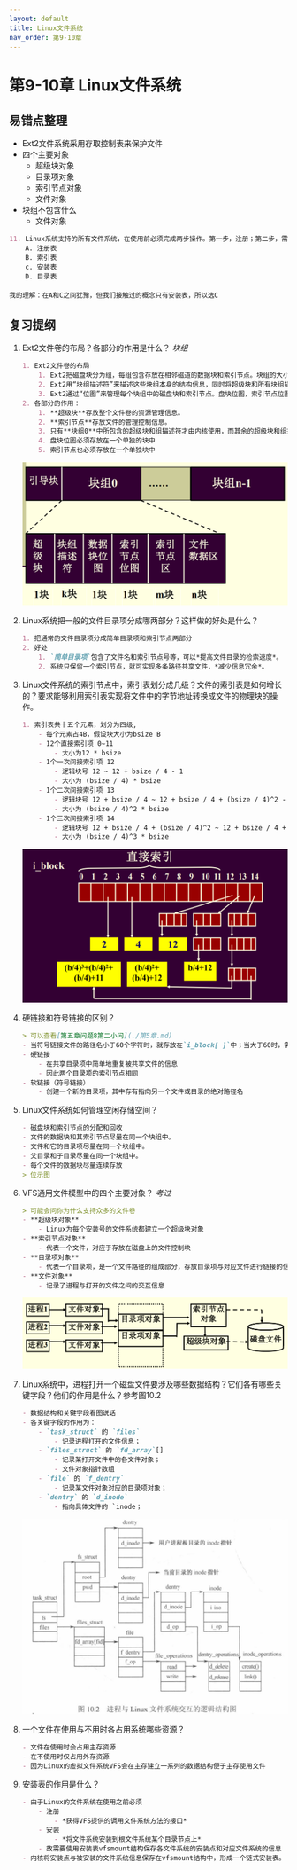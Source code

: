 ```yaml
---
layout: default
title: Linux文件系统
nav_order: 第9-10章
---
```


# 第9-10章 Linux文件系统

## 易错点整理

- Ext2文件系统采用存取控制表来保护文件
- 四个主要对象
  - 超级块对象
  - 目录项对象
  - 索引节点对象
  - 文件对象
- 块组不包含什么
  - 文件对象

```markdown
11. Linux系统支持的所有文件系统，在使用前必须完成两步操作。第一步，注册；第二步，需要用到（）进行记录。
    A. 注册表
    B. 索引表
    c. 安装表
    D. 目录表

我的理解：在A和C之间犹豫，但我们接触过的概念只有安装表，所以选C
```

## 复习提纲


1. Ext2文件卷的布局？各部分的作用是什么？ *块组*

    ```markdown
    1. Ext2文件卷的布局
        1. Ext2把磁盘块分为组，每组包含存放在相邻磁道的数据块和索引节点。块组的大小相等并顺序安排。
        2. Ext2用“块组描述符”来描述这些块组本身的结构信息，同时将超级块和所有块组描述符重复存储于每个块组中。
        3. Ext2通过“位图”来管理每个块组中的磁盘块和索引节点。盘块位图，索引节点位图。
    2. 各部分的作用：
        1. **超级块**存放整个文件卷的资源管理信息。
        2. **索引节点**存放文件的管理控制信息。
        3. 只有**块组0**中所包含的超级块和组描述符才由内核使用，而其余的超级块和组描述符保持不变，实时上，内核甚至不考虑他们。
        4. 盘块位图必须存放在一个单独的块中
        5. 索引节点也必须存放在一个单独块中
    ```

    ![ext2](images/ext2.png)

2. Linux系统把一般的文件目录项分成哪两部分？这样做的好处是什么？

    ```markdown
    1. 把通常的文件目录项分成简单目录项和索引节点两部分
    2. 好处
        1. `简单目录项`包含了文件名和索引节点号等，可以*提高文件目录的检索速度*。
        2. 系统只保留一个索引节点，就可实现多条路径共享文件，*减少信息冗余*。
    ```

3. Linux文件系统的索引节点中，索引表划分成几级？文件的索引表是如何增长的？要求能够利用索引表实现将文件中的字节地址转换成文件的物理块的操作。

    ```markdown
    1. 索引表共十五个元素，划分为四级,
        - 每个元素占4B，假设块大小为bsize B
        - 12个直接索引项 0~11 
            - 大小为12 * bsize
        - 1个一次间接索引项 12
            - 逻辑块号 12 ~ 12 + bsize / 4 - 1
            - 大小为 (bsize / 4) * bsize
        - 1个二次间接索引项 13
            - 逻辑块号 12 + bsize / 4 ~ 12 + bsize / 4 + (bsize / 4)^2 - 1
            - 大小为 (bsize / 4)^2 * bsize
        - 1个三次间接索引项 14
            - 逻辑块号 12 + bsize / 4 + (bsize / 4)^2 ~ 12 + bsize / 4 + (bsize / 4)^2 + (bsize / 4)^3 - 1
            - 大小为 (bsize / 4)^3 * bsize
    ```

    ![index](images/index.png)

4. 硬链接和符号链接的区别？

    ```markdown
    > 可以查看[第五章问题8第二小问](./第5章.md)
    - 当符号链接文件的路径名小于60个字符时，就存放在`i_block[ ]`中；当大于60时，需要一个单独的数据块。可以跨文件系统。
    - 硬链接
        - 在共享目录项中简单地重复被共享文件的信息
        - 因此两个目录项的索引节点相同
    - 软链接（符号链接）
        - 创建一个新的目录项，其中存有指向另一个文件或目录的绝对路径名
    ```

5. Linux文件系统如何管理空闲存储空间？ 

    ```markdown
    - 磁盘块和索引节点的分配和回收
    - 文件的数据块和其索引节点尽量在同一个块组中。
    - 文件和它的目录项尽量在同一个块组中。
    - 父目录和子目录尽量在同一个块组中。
    - 每个文件的数据块尽量连续存放
    > 位示图
    ```

6. VFS通用文件模型中的四个主要对象？ *考过*

    ```markdown
    > 可能会问你为什么支持众多的文件卷
    - **超级块对象**
        - Linux为每个安装号的文件系统都建立一个超级块对象
    - **索引节点对象**
        - 代表一个文件，对应于存放在磁盘上的文件控制块
    - **目录项对象**
        - 代表一个目录项，是一个文件路径的组成部分，存放目录项与对应文件进行链接的信息。
    - **文件对象**
        - 记录了进程与打开的文件之间的交互信息
    ```

    ![vfs](images/vfs.png)

7. Linux系统中，进程打开一个磁盘文件要涉及哪些数据结构？它们各有哪些关键字段？他们的作用是什么？参考图10.2

    ```markdown
    - 数据结构和关键字段看图说话
    - 各关键字段的作用为：
        - `task_struct` 的 `files` 
            - 记录进程打开的文件信息；
        - `files_struct` 的 `fd_array`[]
            - 记录某打开文件中的各文件对象；
            - 文件对象指针数组
        - `file` 的 `f_dentry` 
            - 记录某文件对象对应的目录项对象；
        - `dentry` 的 `d_inode` 
            - 指向具体文件的 `inode；
    ```

    ![openfile](images/openfile.png)

8. 一个文件在使用与不用时各占用系统哪些资源？ 

    ```markdown
    - 文件在使用时会占用主存资源
    - 在不使用时仅占用外存资源
    - 因为Linux的虚拟文件系统VFS会在主存建立一系列的数据结构便于主存使用文件
    ```

9. 安装表的作用是什么？

    ```markdown
    - 由于Linux的文件系统在使用之前必须
        - 注册
            - *获得VFS提供的调用文件系统方法的接口*
        - 安装
            - *将文件系统安装到根文件系统某个目录节点上*
        - 故需要使用安装表vfsmount结构保存各文件系统的安装点和对应文件系统的信息
    - 内核将安装点与被安装的文件系统信息保存在vfsmount结构中，形成一个链式安装表。
    ```